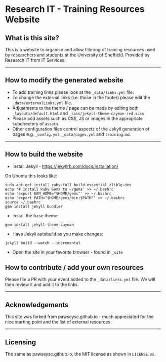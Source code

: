 # Research IT - Training Resources Website

##  What is this site?

This is a website to organise and allow filtering of training resources used by researchers and students at the University of Sheffield. Provided by Research IT from IT Services.

-----

## How to modify the generated website

* To add training links please look at the ``_data/links.yml`` file.
* To change the external links (i.e. those in the footer) please edit the ``_data/externalLinks.yml`` file.
* Adjustments to the theme / page can be made by editing both ``_layouts/default.html`` and  ``_sass/jekyll-theme-cayman-red.scss ``
* Please add assets such as CSS, JS or images in the appropriate subdirectory of ``assets``.
* Other configuration files control aspects of the Jekyll generation of pages e.g.  ``_config.yml``,  ``_data/pages.yml`` and ``training.md``.

-----

## How to build the website

* Install Jekyll - https://jekyllrb.com/docs/installation/

On Ubuntu this looks like:

```
sudo apt-get install ruby-full build-essential zlib1g-dev
echo '# Install Ruby Gems to ~/gems' >> ~/.bashrc
echo 'export GEM_HOME="$HOME/gems"' >> ~/.bashrc
echo 'export PATH="$HOME/gems/bin:$PATH"' >> ~/.bashrc
source ~/.bashrc
gem install jekyll bundler
```

* Install the base theme:

```
gem install jekyll-theme-cayman
```

* Have Jekyll autobuild as you make changes:

```
jekyll build --watch --incremental
```

* Open the site in your favorite browser - found in ``_site``

## How to contribute / add your own resources

Please file a PR with your event added to the ``_data/links.yml`` file. We will then review it and add it to the links.

-----

## Acknowledgements

This site was forked from  pawseysc.github.io - much appreciated for the nice starting point and the list of external resources.

-----

## Licensing

The same as pawseysc.github.io, the MIT license as shown in ``LICENSE.md``.
